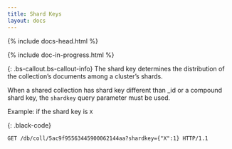 ```yaml
---
title: Shard Keys
layout: docs
---
```


<div markdown="1" class="col-12 col-md-9 col-xl-8 py-md-3 bd-content">

{% include docs-head.html %} 

{% include doc-in-progress.html %}

{: .bs-callout.bs-callout-info}
The shard key determines the distribution of the collection’s documents among a cluster’s shards.

When a shared collection has shard key different than _id or a compound shard key, the `shardkey` query parameter must be used.

Example: if the shard key is `X` 

{: .black-code}
```
GET /db/coll/5ac9f95563445900062144aa?shardkey={"X":1} HTTP/1.1
```

</div>